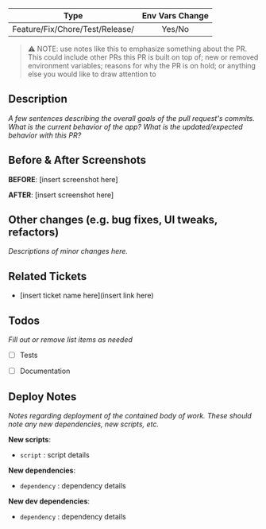 | Type  | Env Vars Change |
| :---: | :---: |
| Feature/Fix/Chore/Test/Release/ | Yes/No |

> ⚠️  NOTE: use notes like this to emphasize something about the PR. This could
> include other PRs this PR is built on top of; new or removed environment
> variables; reasons for why the PR is on hold; or anything else you would like
> to draw attention to

## Description

_A few sentences describing the overall goals of the pull request's commits.
What is the current behavior of the app? What is the updated/expected behavior
with this PR?_


## Before & After Screenshots

**BEFORE**:
[insert screenshot here]

**AFTER**:
[insert screenshot here]


## Other changes (e.g. bug fixes, UI tweaks, refactors)

_Descriptions of minor changes here._


## Related Tickets

* [insert ticket name here](insert link here)


## Todos

_Fill out or remove list items as needed_

- [ ] Tests
- [ ] Documentation


## Deploy Notes

_Notes regarding deployment of the contained body of work. These should note any
new dependencies, new scripts, etc._

**New scripts**:

- `script` : script details

**New dependencies**:

- `dependency` : dependency details

**New dev dependencies**:

- `dependency` : dependency details
